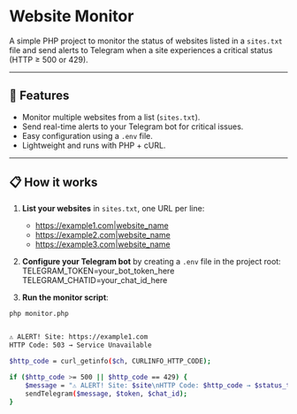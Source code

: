 # Website Monitor

A simple PHP project to monitor the status of websites listed in a `sites.txt` file and send alerts to Telegram when a site experiences a critical status (HTTP ≥ 500 or 429).

---

## 🚀 Features

- Monitor multiple websites from a list (`sites.txt`).
- Send real-time alerts to your Telegram bot for critical issues.
- Easy configuration using a `.env` file.
- Lightweight and runs with PHP + cURL.

---

## 📋 How it works

1. **List your websites** in `sites.txt`, one URL per line:
   - https://example1.com|website_name
   - https://example2.com|website_name
   - https://example3.com|website_name


2. **Configure your Telegram bot** by creating a `.env` file in the project root:
  TELEGRAM_TOKEN=your_bot_token_here
  TELEGRAM_CHATID=your_chat_id_here


3. **Run the monitor script**:

```bash
php monitor.php


⚠️ ALERT! Site: https://example1.com
HTTP Code: 503 → Service Unavailable

$http_code = curl_getinfo($ch, CURLINFO_HTTP_CODE);

if ($http_code >= 500 || $http_code == 429) {
    $message = "⚠️ ALERT! Site: $site\nHTTP Code: $http_code → $status_text";
    sendTelegram($message, $token, $chat_id);
}



